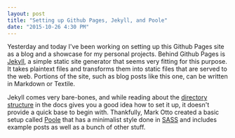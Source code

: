 ```yaml
---
layout: post
title: "Setting up Github Pages, Jekyll, and Poole"
date: "2015-10-26 4:30 PM"
---
```


Yesterday and today I've been working on setting up this Github Pages site as a blog and a showcase for my personal projects. Behind Github Pages is [Jekyll](http://jekyllrb.com/), a simple static site generator that seems very fitting for this purpose. It takes plaintext files and transforms them into static files that are served to the web. Portions of the site, such as blog posts like this one, can be written in Markdown or Textile.

Jekyll comes very bare-bones, and while reading about the [directory structure](http://jekyllrb.com/docs/structure/) in the docs gives you a good idea how to set it up, it doesn't provide a quick base to begin with. Thankfully, Mark Otto created a basic setup called [Poole](http://getpoole.com/) that has a minimalist style done in [SASS](http://sass-lang.com/) and includes example posts as well as a bunch of other stuff.
